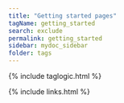 ```yaml
---
title: "Getting started pages"
tagName: getting_started
search: exclude
permalink: getting_started
sidebar: mydoc_sidebar
folder: tags
---
```

{% include taglogic.html %}

{% include links.html %}
